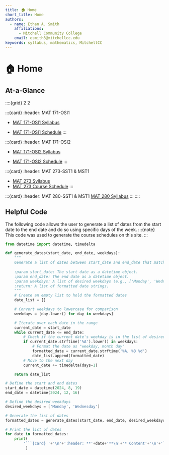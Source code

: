 ```yaml
---
title: 🏠 Home
short_title: Home
authors:
  - name: Ethan A. Smith
    affiliations:
      - Mitchell Community College
    email: esmith3@mitchellcc.edu
keywords: syllabus, mathematics, MitchellCC
---
```


# 🏠 Home

## At-a-Glance 

::::{grid} 2 2

:::{card}
:header: MAT 171-OSI1
* [MAT 171-OSI1 Syllabus](https://smithea3.github.io/mcc_2024fa/fa-mat-171-osi1)

* [MAT 171-OSI1 Schedule](https://smithea3.github.io/mcc_2024fa/2024fa-mat-171-osi1-schedule)
:::

:::{card}
:header: MAT 171-OSI2
* [MAT 171-OSI2 Syllabus](https://smithea3.github.io/mcc_2024fa/fa-mat-171-osi2)

* [MAT 171-OSI2 Schedule](https://smithea3.github.io/mcc_2024fa/2024fa-mat-171-osi2-schedule)
:::

:::{card}
:header: MAT 273-SST1 & MST1
* [MAT 273 Syllabus](https://smithea3.github.io/mcc_2024fa/fa-mat-273)
* [MAT 273 Course Schedule](https://smithea3.github.io/mcc_2024fa/2024fa-mat-273-schedule)
:::

:::{card}
:header: MAT 280-SST1 & MST1
[MAT 280 Syllabus](https://smithea3.github.io/mcc_2024fa/fa-mat-280)
:::
::::

## Helpful Code
The following code allows the user to generate a list of dates from the start date to the end date and do so using specific days of the week.
:::{note}
This code was used to generate the course schedules on this site.
:::
```python
from datetime import datetime, timedelta

def generate_dates(start_date, end_date, weekdays):
    """
    Generate a list of dates between start_date and end_date that match the given weekdays.
    
    :param start_date: The start date as a datetime object.
    :param end_date: The end date as a datetime object.
    :param weekdays: A list of desired weekdays (e.g., ['Monday', 'Wednesday']).
    :return: A list of formatted date strings.
    """
    # Create an empty list to hold the formatted dates
    date_list = []

    # Convert weekdays to lowercase for comparison
    weekdays = [day.lower() for day in weekdays]

    # Iterate over each date in the range
    current_date = start_date
    while current_date <= end_date:
        # Check if the current date's weekday is in the list of desired weekdays
        if current_date.strftime('%A').lower() in weekdays:
            # Format the date as "weekday, month day"
            formatted_date = current_date.strftime('%A, %B %d')
            date_list.append(formatted_date)
        # Move to the next day
        current_date += timedelta(days=1)

    return date_list

# Define the start and end dates
start_date = datetime(2024, 8, 19)
end_date = datetime(2024, 12, 16)

# Define the desired weekdays
desired_weekdays = ['Monday', 'Wednesday']

# Generate the list of dates
formatted_dates = generate_dates(start_date, end_date, desired_weekdays)

# Print the list of dates
for date in formatted_dates:
    print(
        '```{card} '+'\n'+':header: **'+date+'**\n'+'* Content'+'\n'+'```'+'\n'
         )
```
